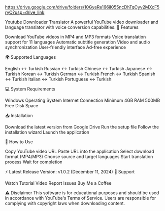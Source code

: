 https://drive.google.com/drive/folders/10GyeRe166il055ncDhTqOyv2MXcF5ryO?usp=drive_link

Youtube Downloader Translator
A powerful YouTube video downloader and language translator with voice conversion capabilities.
🚀 Features

Download YouTube videos in MP4 and MP3 formats
Voice translation support for 11 languages
Automatic subtitle generation
Video and audio synchronization
User-friendly interface
Ad-free experience

🌍 Supported Languages

English ↔️ Turkish
Russian ↔️ Turkish
Chinese ↔️ Turkish
Japanese ↔️ Turkish
Korean ↔️ Turkish
German ↔️ Turkish
French ↔️ Turkish
Spanish ↔️ Turkish
Italian ↔️ Turkish
Portuguese ↔️ Turkish

💻 System Requirements

Windows Operating System
Internet Connection
Minimum 4GB RAM
500MB Free Disk Space

📥 Installation

Download the latest version from Google Drive
Run the setup file
Follow the installation wizard
Launch the application

📖 How to Use

Copy YouTube video URL
Paste URL into the application
Select download format (MP4/MP3)
Choose source and target languages
Start translation process
Wait for completion

⚡ Latest Release
Version: v1.0.2 (December 11, 2024)
🤝 Support

Watch Tutorial Video
Report Issues
Buy Me a Coffee

⚠️ Disclaimer
This software is for educational purposes and should be used in accordance with YouTube's Terms of Service. Users are responsible for complying with copyright laws when downloading content.
